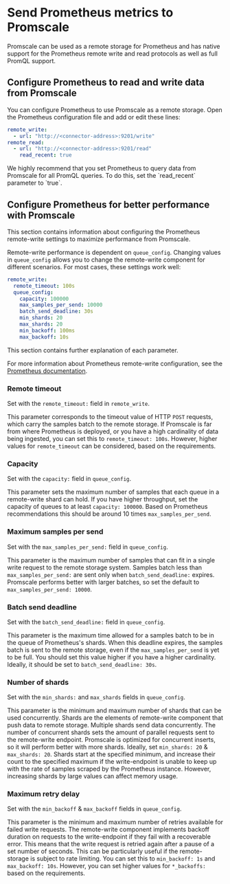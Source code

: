 # Send Prometheus metrics to Promscale
Promscale can be used as a remote storage for Prometheus and has native 
support for the Prometheus remote write and read protocols as well as full 
PromQL support.

## Configure Prometheus to read and write data from Promscale
You can configure Prometheus to use Promscale as a remote storage. Open the Prometheus configuration file and add or edit these lines:
```yaml
remote_write:
  - url: "http://<connector-address>:9201/write"
remote_read:
  - url: "http://<connector-address>:9201/read"
    read_recent: true
```

<highlight type="important">
We highly recommend that you set Prometheus to query data from Promscale for all
PromQL queries. To do this, set the `read_recent` parameter to `true`.
</highlight>


## Configure Prometheus for better performance with Promscale
This section contains information about configuring the Prometheus remote-write
settings to maximize performance from Promscale.

Remote-write performance is dependent on `queue_config`. Changing values in `queue_config` allows you to change the remote-write component for different scenarios. For most cases, these settings work well:
```yaml
remote_write:
  remote_timeout: 100s
  queue_config:
    capacity: 100000
    max_samples_per_send: 10000
    batch_send_deadline: 30s
    min_shards: 20
    max_shards: 20
    min_backoff: 100ms
    max_backoff: 10s
```

This section contains further explanation of each parameter.

For more information about Prometheus remote-write configuration, see the
[Prometheus documentation][prometheus-config].

### Remote timeout
Set with the `remote_timeout:` field in `remote_write`.

This parameter corresponds to the timeout value of HTTP `POST` requests, which
carry the samples batch to the remote storage. If Promscale is far from where
Prometheus is deployed, or you have a high cardinality of data being ingested,
you can set this to `remote_timeout: 100s`. However, higher values for
`remote_timeout` can be considered, based on the requirements.

### Capacity
Set with the `capacity:` field in `queue_config`.

This parameter sets the maximum number of samples that each queue in a
remote-write shard can hold. If you have higher throughput, set the capacity of
queues to at least `capacity: 100000`. Based on Prometheus recommendations this 
should be around 10 times `max_samples_per_send`.

### Maximum samples per send
Set with the `max_samples_per_send:` field in `queue_config`.

This parameter is the maximum number of samples that can fit in a single write
request to the remote storage system. Samples batch less than
`max_samples_per_send:` are sent only when `batch_send_deadline:` expires.
Promscale performs better with larger batches, so set the default to 
`max_samples_per_send: 10000`.

### Batch send deadline
Set with the `batch_send_deadline:` field in `queue_config`.

This parameter is the maximum time allowed for a samples batch to be in the
queue of Prometheus's shards. When this deadline expires, the samples batch is
sent to the remote storage, even if the `max_samples_per_send` is yet to be
full. You should set this value higher if you have a higher cardinality.
Ideally, it should be set to `batch_send_deadline: 30s`.

### Number of shards
Set with the `min_shards:` and `max_shards` fields in `queue_config`.

This parameter is the minimum and maximum number of shards that can be used
concurrently. Shards are the elements of remote-write component that push data
to remote storage. Multiple shards send data concurrently. The number of
concurrent shards sets the amount of parallel requests sent to the remote-write
endpoint. Promscale is optimized for concurrent inserts, so it will perform
better with more shards. Ideally, set `min_shards: 20` & `max_shards: 20`.
Shards start at the specified minimum, and increase their count to the specified
maximum if the write-endpoint is unable to keep up with the rate of samples
scraped by the Prometheus instance. However, increasing shards by large values
can affect memory usage.

### Maximum retry delay
Set with the `min_backoff` & `max_backoff` fields in `queue_config`.

This parameter is the minimum and maximum number of retries available for failed
write requests. The remote-write component implements backoff duration on
requests to the write-endpoint if they fail with a recoverable error. This means
that the write request is retried again after a pause of a set number of
seconds. This can be particularly useful if the remote-storage is subject to
rate limiting. You can set this to `min_backoff: 1s` and `max_backoff: 10s`.
However, you can set higher values for `*_backoffs:` based on the requirements.


[prometheus-config]: https://prometheus.io/docs/prometheus/latest/configuration/configuration/#remote_write
